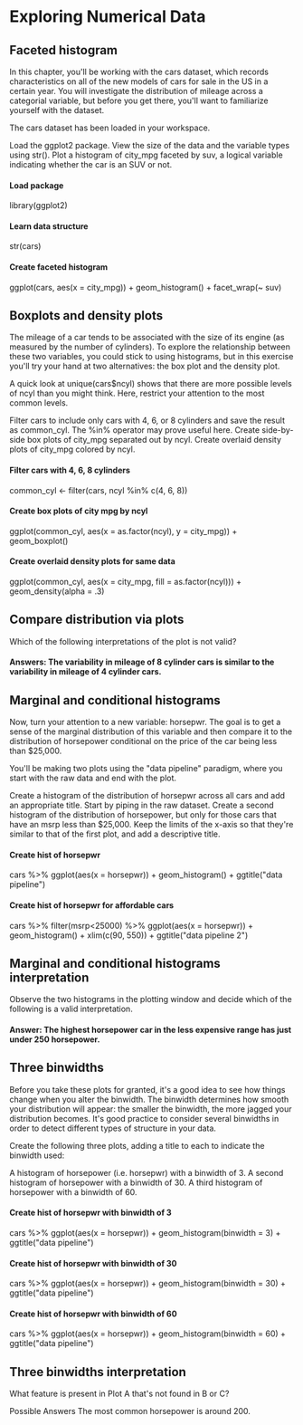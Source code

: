 # Exploring Numerical Data

## Faceted histogram
In this chapter, you'll be working with the cars dataset, which records characteristics on all of the new models of cars for sale in the US in a certain year. You will investigate the distribution of mileage across a categorial variable, but before you get there, you'll want to familiarize yourself with the dataset.

The cars dataset has been loaded in your workspace.

Load the ggplot2 package.
View the size of the data and the variable types using str().
Plot a histogram of city_mpg faceted by suv, a logical variable indicating whether the car is an SUV or not.

#### Load package
library(ggplot2)

#### Learn data structure
str(cars)

#### Create faceted histogram
ggplot(cars, aes(x = city_mpg)) +
  geom_histogram() +
  facet_wrap(~ suv)
  
## Boxplots and density plots
The mileage of a car tends to be associated with the size of its engine (as measured by the number of cylinders). To explore the relationship between these two variables, you could stick to using histograms, but in this exercise you'll try your hand at two alternatives: the box plot and the density plot.

A quick look at unique(cars$ncyl) shows that there are more possible levels of ncyl than you might think. Here, restrict your attention to the most common levels.

Filter cars to include only cars with 4, 6, or 8 cylinders and save the result as common_cyl. The %in% operator may prove useful here.
Create side-by-side box plots of city_mpg separated out by ncyl.
Create overlaid density plots of city_mpg colored by ncyl.

#### Filter cars with 4, 6, 8 cylinders
common_cyl <- filter(cars, ncyl %in% c(4, 6, 8))

#### Create box plots of city mpg by ncyl
ggplot(common_cyl, aes(x = as.factor(ncyl), y = city_mpg)) +
  geom_boxplot()

#### Create overlaid density plots for same data
ggplot(common_cyl, aes(x = city_mpg, fill = as.factor(ncyl))) +
  geom_density(alpha = .3)
  
## Compare distribution via plots
Which of the following interpretations of the plot is not valid?

#### Answers: The variability in mileage of 8 cylinder cars is similar to the variability in mileage of 4 cylinder cars.
  
## Marginal and conditional histograms
Now, turn your attention to a new variable: horsepwr. The goal is to get a sense of the marginal distribution of this variable and then compare it to the distribution of horsepower conditional on the price of the car being less than $25,000.

You'll be making two plots using the "data pipeline" paradigm, where you start with the raw data and end with the plot.

Create a histogram of the distribution of horsepwr across all cars and add an appropriate title. Start by piping in the raw dataset.
Create a second histogram of the distribution of horsepower, but only for those cars that have an msrp less than $25,000. Keep the limits of the x-axis so that they're similar to that of the first plot, and add a descriptive title.
  
#### Create hist of horsepwr
cars %>%
  ggplot(aes(x = horsepwr)) +
  geom_histogram() +
  ggtitle("data pipeline")

#### Create hist of horsepwr for affordable cars
cars %>% 
  filter(msrp<25000) %>%
  ggplot(aes(x = horsepwr)) +
  geom_histogram() +
  xlim(c(90, 550)) +
  ggtitle("data pipeline 2")
  
## Marginal and conditional histograms interpretation
Observe the two histograms in the plotting window and decide which of the following is a valid interpretation.

#### Answer: The highest horsepower car in the less expensive range has just under 250 horsepower.

## Three binwidths
Before you take these plots for granted, it's a good idea to see how things change when you alter the binwidth. The binwidth determines how smooth your distribution will appear: the smaller the binwidth, the more jagged your distribution becomes. It's good practice to consider several binwidths in order to detect different types of structure in your data.

Create the following three plots, adding a title to each to indicate the binwidth used:

A histogram of horsepower (i.e. horsepwr) with a binwidth of 3.
A second histogram of horsepower with a binwidth of 30.
A third histogram of horsepower with a binwidth of 60.

#### Create hist of horsepwr with binwidth of 3
cars %>%
  ggplot(aes(x = horsepwr)) +
  geom_histogram(binwidth = 3) +
  ggtitle("data pipeline")

#### Create hist of horsepwr with binwidth of 30
cars %>%
  ggplot(aes(x = horsepwr)) +
  geom_histogram(binwidth = 30) +
  ggtitle("data pipeline")

#### Create hist of horsepwr with binwidth of 60
cars %>%
  ggplot(aes(x = horsepwr)) +
  geom_histogram(binwidth = 60) +
  ggtitle("data pipeline")

## Three binwidths interpretation
What feature is present in Plot A that's not found in B or C?

Possible Answers
The most common horsepower is around 200.
  
  
  
  
  
  
  
  
  
  
  
  
  
  
  
  
  
  
  
  
  
  
  
  
  
  
  
